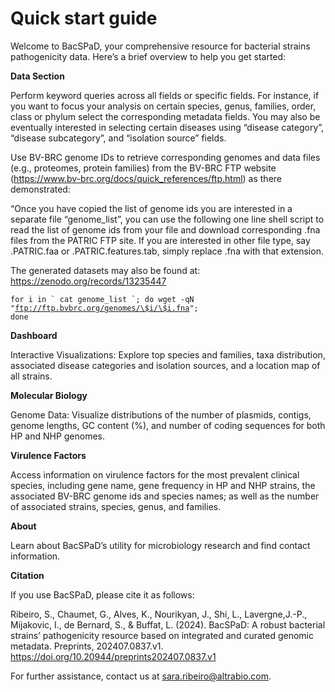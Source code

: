 # Quick start guide


Welcome to BacSPaD, your comprehensive resource for bacterial strains pathogenicity data. Here’s a brief overview to help you get started:

**Data Section**

Perform keyword queries across all fields or specific fields. For instance, if you want to focus your analysis on certain species, genus, families, order, class or phylum select  the corresponding metadata fields. You may also be eventually interested in selecting certain diseases using “disease category”, “disease subcategory”, and “isolation source” fields.

Use BV-BRC genome IDs to retrieve corresponding genomes and data files (e.g., proteomes, protein families) from the BV-BRC FTP website (https://www.bv-brc.org/docs/quick_references/ftp.html) as there demonstrated:

“Once you have copied the list of genome ids you are interested in a separate file “genome_list”, you can use the following one line shell script to read the list of genome ids from your file and download corresponding .fna files from the PATRIC FTP site. If you are interested in other file type, say .PATRIC.faa or .PATRIC.features.tab, simply replace .fna with that extension.

The generated datasets may also be found at: https://zenodo.org/records/13235447

<code>for i in \` cat genome_list \`; do wget -qN "ftp://ftp.bvbrc.org/genomes/\$i/\$i.fna";
done
</code>


**Dashboard**

Interactive Visualizations: Explore top species and families, taxa distribution, associated disease categories and isolation sources, and a location map of all strains.

**Molecular Biology**

Genome Data: Visualize distributions of the number of plasmids, contigs, genome lengths, GC content (%), and number of coding sequences for both HP and NHP genomes.

**Virulence Factors**

Access information on virulence factors for the most prevalent clinical species, including gene name, gene frequency in HP and NHP strains, the associated BV-BRC genome ids and species names; as well as the number of associated strains, species, genus, and families.

**About**

Learn about BacSPaD’s utility for microbiology research and find contact information.

**Citation**

If you use BacSPaD, please cite it as follows:

Ribeiro, S., Chaumet, G., Alves, K., Nourikyan, J., Shi, L., Lavergne,J.-P., Mijakovic, I., de Bernard, S., & Buffat, L. (2024). BacSPaD: A robust bacterial strains’ pathogenicity resource based on integrated and curated genomic metadata. Preprints, 202407.0837.v1. 
https://doi.org/10.20944/preprints202407.0837.v1


For further assistance, contact us at sara.ribeiro@altrabio.com.

